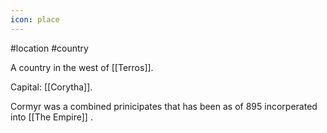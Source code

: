 ```yaml
---
icon: place 
---
```

#location #country 

A country in the west of [[Terros]].

Capital: [[Corytha]].

Cormyr was a combined prinicipates that has been as of 895 incorperated into [[The Empire]] .